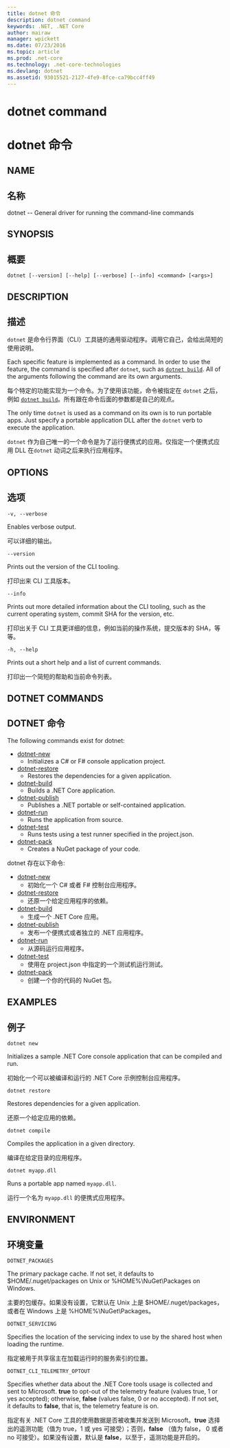 ```yaml
---
title: dotnet 命令
description: dotnet command
keywords: .NET, .NET Core
author: mairaw
manager: wpickett
ms.date: 07/23/2016
ms.topic: article
ms.prod: .net-core
ms.technology: .net-core-technologies
ms.devlang: dotnet
ms.assetid: 93015521-2127-4fe9-8fce-ca79bcc4ff49
---
```


dotnet command
==============
dotnet 命令
==============

## NAME
## 名称

dotnet -- General driver for running the command-line commands

## SYNOPSIS
## 概要

`dotnet [--version] [--help] [--verbose] [--info] <command> [<args>]`

## DESCRIPTION
## 描述
`dotnet` 是命令行界面（CLI）工具链的通用驱动程序。调用它自己，会给出简短的使用说明。

Each specific feature is implemented as a command. In order to use the feature, the command is specified after `dotnet`, such as [`dotnet build`](dotnet-build.md). All of the arguments following the command are its own arguments. 

每个特定的功能实现为一个命令。为了使用该功能，命令被指定在 `dotnet` 之后，例如 [`dotnet build`](dotnet-build.md)。所有跟在命令后面的参数都是自己的观点。

The only time `dotnet` is used as a command on its own is to run portable apps. Just specify a portable application DLL after the `dotnet` verb to execute the application.    

`dotnet` 作为自己唯一的一个命令是为了运行便携式的应用。仅指定一个便携式应用 DLL 在` dotnet ` 动词之后来执行应用程序。

## OPTIONS
## 选项
`-v, --verbose`

Enables verbose output.

可以详细的输出。

`--version`

Prints out the version of the CLI tooling.

打印出来 CLI 工具版本。

`--info`

Prints out more detailed information about the CLI tooling, such as the current operating system, commit SHA for the version, etc. 

打印出关于 CLI 工具更详细的信息，例如当前的操作系统，提交版本的 SHA，等等。

`-h, --help`

Prints out a short help and a list of current commands. 

打印出一个简短的帮助和当前命令列表。

## DOTNET COMMANDS
## DOTNET 命令

The following commands exist for dotnet:

* [dotnet-new](dotnet-new.md)
   * Initializes a C# or F# console application project.
* [dotnet-restore](dotnet-restore.md)
  * Restores the dependencies for a given application. 
* [dotnet-build](dotnet-build.md)
  * Builds a .NET Core application.
* [dotnet-publish](dotnet-publish.md)
   * Publishes a .NET portable or self-contained application.
* [dotnet-run](dotnet-run.md)
   * Runs the application from source.
* [dotnet-test](dotnet-test.md)
   * Runs tests using a test runner specified in the project.json.
* [dotnet-pack](dotnet-pack.md)
   * Creates a NuGet package of your code.


dotnet 存在以下命令:

* [dotnet-new](dotnet-new.md)
   * 初始化一个 C# 或者 F# 控制台应用程序。
* [dotnet-restore](dotnet-restore.md)
  * 还原一个给定应用程序的依赖。 
* [dotnet-build](dotnet-build.md)
  * 生成一个 .NET Core 应用。
* [dotnet-publish](dotnet-publish.md)
   * 发布一个便携式或者独立的 .NET 应用程序。
* [dotnet-run](dotnet-run.md)
   * 从源码运行应用程序。
* [dotnet-test](dotnet-test.md)
   * 使用在 project.json 中指定的一个测试机运行测试。
* [dotnet-pack](dotnet-pack.md)
   * 创建一个你的代码的 NuGet 包。

## EXAMPLES
## 例子

`dotnet new`

Initializes a sample .NET Core console application that can be compiled and run.

初始化一个可以被编译和运行的 .NET Core 示例控制台应用程序。

`dotnet restore`

Restores dependencies for a given application. 

还原一个给定应用的依赖。

`dotnet compile`

Compiles the application in a given directory. 

编译在给定目录的应用程序。

`dotnet myapp.dll`

Runs a portable app named `myapp.dll`. 

运行一个名为 `myapp.dll` 的便携式应用程序。

## ENVIRONMENT 
## 环境变量 

`DOTNET_PACKAGES`

The primary package cache. If not set, it defaults to $HOME/.nuget/packages on Unix or %HOME%\NuGet\Packages on Windows.

主要的包缓存。如果没有设置，它默认在 Unix 上是 $HOME/.nuget/packages，或者在 Windows 上是 %HOME%\NuGet\Packages。

`DOTNET_SERVICING`

Specifies the location of the servicing index to use by the shared host when loading the runtime.

指定被用于共享宿主在加载运行时的服务索引的位置。

`DOTNET_CLI_TELEMETRY_OPTOUT`

Specifies whether data about the .NET Core tools usage is collected and sent to Microsoft. **true** to opt-out of the telemetry feature (values true, 1 or yes accepted); otherwise, **false** (values false, 0 or no accepted). If not set, it defaults to **false**, that is, the telemetry feature is on.

指定有关 .NET Core 工具的使用数据是否被收集并发送到 Microsoft。**true** 选择出的遥测功能（值为 true，1 或 yes 可接受）；否则，**false** （值为 false， 0 或者 no 可接受）。如果没有设置，默认是 **false**，以至于，遥测功能是开启的。